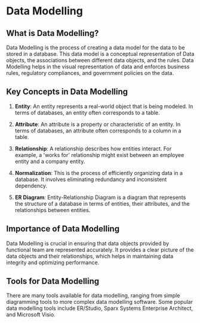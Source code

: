 # Data Modelling

## What is Data Modelling?

Data Modelling is the process of creating a data model for the data to be stored in a database. This data model is a conceptual representation of Data objects, the associations between different data objects, and the rules. Data Modelling helps in the visual representation of data and enforces business rules, regulatory compliances, and government policies on the data.

## Key Concepts in Data Modelling

1. **Entity**: An entity represents a real-world object that is being modeled. In terms of databases, an entity often corresponds to a table.

2. **Attribute**: An attribute is a property or characteristic of an entity. In terms of databases, an attribute often corresponds to a column in a table.

3. **Relationship**: A relationship describes how entities interact. For example, a 'works for' relationship might exist between an employee entity and a company entity.

4. **Normalization**: This is the process of efficiently organizing data in a database. It involves eliminating redundancy and inconsistent dependency.

5. **ER Diagram**: Entity-Relationship Diagram is a diagram that represents the structure of a database in terms of entities, their attributes, and the relationships between entities.

## Importance of Data Modelling

Data Modelling is crucial in ensuring that data objects provided by functional team are represented accurately. It provides a clear picture of the data objects and their relationships, which helps in maintaining data integrity and optimizing performance.

## Tools for Data Modelling

There are many tools available for data modelling, ranging from simple diagramming tools to more complex data modelling software. Some popular data modelling tools include ER/Studio, Sparx Systems Enterprise Architect, and Microsoft Visio.
